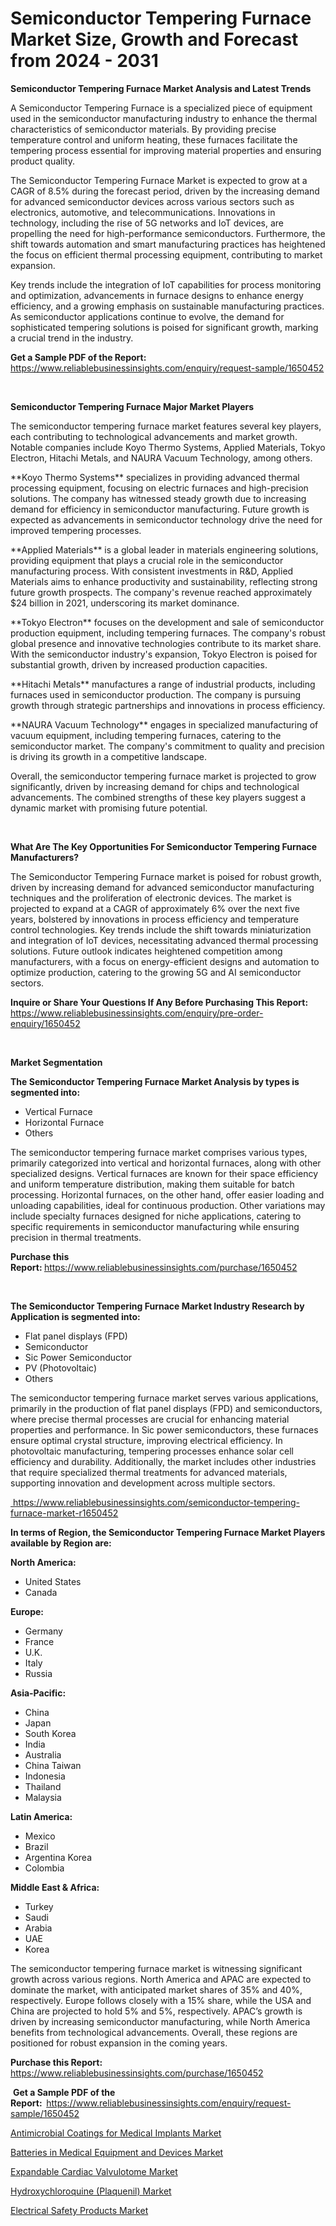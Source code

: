 <p><h1>Semiconductor Tempering Furnace Market Size, Growth and Forecast from 2024 - 2031</h1></p><p><strong>Semiconductor Tempering Furnace Market Analysis and Latest Trends</strong></p>
<p><p>A Semiconductor Tempering Furnace is a specialized piece of equipment used in the semiconductor manufacturing industry to enhance the thermal characteristics of semiconductor materials. By providing precise temperature control and uniform heating, these furnaces facilitate the tempering process essential for improving material properties and ensuring product quality. </p><p>The Semiconductor Tempering Furnace Market is expected to grow at a CAGR of 8.5% during the forecast period, driven by the increasing demand for advanced semiconductor devices across various sectors such as electronics, automotive, and telecommunications. Innovations in technology, including the rise of 5G networks and IoT devices, are propelling the need for high-performance semiconductors. Furthermore, the shift towards automation and smart manufacturing practices has heightened the focus on efficient thermal processing equipment, contributing to market expansion. </p><p>Key trends include the integration of IoT capabilities for process monitoring and optimization, advancements in furnace designs to enhance energy efficiency, and a growing emphasis on sustainable manufacturing practices. As semiconductor applications continue to evolve, the demand for sophisticated tempering solutions is poised for significant growth, marking a crucial trend in the industry.</p></p>
<p><strong>Get a Sample PDF of the Report:&nbsp;</strong> <a href="https://www.reliablebusinessinsights.com/enquiry/request-sample/1650452?utm_campaign=48&utm_medium=2&utm_source=Github&utm_content=ia&utm_term=08122024&utm_id=semiconductor-tempering-furnace">https://www.reliablebusinessinsights.com/enquiry/request-sample/1650452</a></p>
<p>&nbsp;</p>
<p><strong>Semiconductor Tempering Furnace Major Market Players</strong></p>
<p><p>The semiconductor tempering furnace market features several key players, each contributing to technological advancements and market growth. Notable companies include Koyo Thermo Systems, Applied Materials, Tokyo Electron, Hitachi Metals, and NAURA Vacuum Technology, among others.</p><p>**Koyo Thermo Systems** specializes in providing advanced thermal processing equipment, focusing on electric furnaces and high-precision solutions. The company has witnessed steady growth due to increasing demand for efficiency in semiconductor manufacturing. Future growth is expected as advancements in semiconductor technology drive the need for improved tempering processes.</p><p>**Applied Materials** is a global leader in materials engineering solutions, providing equipment that plays a crucial role in the semiconductor manufacturing process. With consistent investments in R&D, Applied Materials aims to enhance productivity and sustainability, reflecting strong future growth prospects. The company's revenue reached approximately $24 billion in 2021, underscoring its market dominance.</p><p>**Tokyo Electron** focuses on the development and sale of semiconductor production equipment, including tempering furnaces. The company's robust global presence and innovative technologies contribute to its market share. With the semiconductor industry's expansion, Tokyo Electron is poised for substantial growth, driven by increased production capacities.</p><p>**Hitachi Metals** manufactures a range of industrial products, including furnaces used in semiconductor production. The company is pursuing growth through strategic partnerships and innovations in process efficiency.</p><p>**NAURA Vacuum Technology** engages in specialized manufacturing of vacuum equipment, including tempering furnaces, catering to the semiconductor market. The company's commitment to quality and precision is driving its growth in a competitive landscape.</p><p>Overall, the semiconductor tempering furnace market is projected to grow significantly, driven by increasing demand for chips and technological advancements. The combined strengths of these key players suggest a dynamic market with promising future potential.</p></p>
<p>&nbsp;</p>
<p><strong>What Are The Key Opportunities For Semiconductor Tempering Furnace Manufacturers?</strong></p>
<p><p>The Semiconductor Tempering Furnace market is poised for robust growth, driven by increasing demand for advanced semiconductor manufacturing techniques and the proliferation of electronic devices. The market is projected to expand at a CAGR of approximately 6% over the next five years, bolstered by innovations in process efficiency and temperature control technologies. Key trends include the shift towards miniaturization and integration of IoT devices, necessitating advanced thermal processing solutions. Future outlook indicates heightened competition among manufacturers, with a focus on energy-efficient designs and automation to optimize production, catering to the growing 5G and AI semiconductor sectors.</p></p>
<p><strong>Inquire or Share Your Questions If Any Before Purchasing This Report:</strong> <a href="https://www.reliablebusinessinsights.com/enquiry/pre-order-enquiry/1650452?utm_campaign=48&utm_medium=2&utm_source=Github&utm_content=ia&utm_term=08122024&utm_id=semiconductor-tempering-furnace">https://www.reliablebusinessinsights.com/enquiry/pre-order-enquiry/1650452</a></p>
<p>&nbsp;</p>
<p><strong>Market Segmentation</strong></p>
<p><strong>The Semiconductor Tempering Furnace Market Analysis by types is segmented into:</strong></p>
<p><ul><li>Vertical Furnace</li><li>Horizontal Furnace</li><li>Others</li></ul></p>
<p><p>The semiconductor tempering furnace market comprises various types, primarily categorized into vertical and horizontal furnaces, along with other specialized designs. Vertical furnaces are known for their space efficiency and uniform temperature distribution, making them suitable for batch processing. Horizontal furnaces, on the other hand, offer easier loading and unloading capabilities, ideal for continuous production. Other variations may include specialty furnaces designed for niche applications, catering to specific requirements in semiconductor manufacturing while ensuring precision in thermal treatments.</p></p>
<p><strong>Purchase this Report:&nbsp;</strong><a href="https://www.reliablebusinessinsights.com/purchase/1650452?utm_campaign=48&utm_medium=2&utm_source=Github&utm_content=ia&utm_term=08122024&utm_id=semiconductor-tempering-furnace">https://www.reliablebusinessinsights.com/purchase/1650452</a></p>
<p>&nbsp;</p>
<p><strong>The Semiconductor Tempering Furnace Market Industry Research by Application is segmented into:</strong></p>
<p><ul><li>Flat panel displays (FPD)</li><li>Semiconductor</li><li>Sic Power Semiconductor</li><li>PV (Photovoltaic)</li><li>Others</li></ul></p>
<p><p>The semiconductor tempering furnace market serves various applications, primarily in the production of flat panel displays (FPD) and semiconductors, where precise thermal processes are crucial for enhancing material properties and performance. In Sic power semiconductors, these furnaces ensure optimal crystal structure, improving electrical efficiency. In photovoltaic manufacturing, tempering processes enhance solar cell efficiency and durability. Additionally, the market includes other industries that require specialized thermal treatments for advanced materials, supporting innovation and development across multiple sectors.</p></p>
<p><a href="https://www.reliablebusinessinsights.com/semiconductor-tempering-furnace-market-r1650452?utm_campaign=48&utm_medium=2&utm_source=Github&utm_content=ia&utm_term=08122024&utm_id=semiconductor-tempering-furnace">&nbsp;https://www.reliablebusinessinsights.com/semiconductor-tempering-furnace-market-r1650452</a></p>
<p><strong>In terms of Region, the Semiconductor Tempering Furnace Market Players available by Region are:</strong></p>
<p>
    <p> <strong> North America: </strong>
        <ul>
            <li>United States</li>
            <li>Canada</li>
        </ul>
        </p> 
    <p> <strong> Europe: </strong>
        <ul>
            <li>Germany</li>
            <li>France</li>
            <li>U.K.</li>
            <li>Italy</li>
            <li>Russia</li>
        </ul>
        </p> 
    <p> <strong> Asia-Pacific: </strong>
        <ul>
            <li>China</li>
            <li>Japan</li>
            <li>South Korea</li>
            <li>India</li>
            <li>Australia</li>
            <li>China Taiwan</li>
            <li>Indonesia</li>
            <li>Thailand</li>
            <li>Malaysia</li>
        </ul>
        </p> 
    <p> <strong> Latin America: </strong>
        <ul>
            <li>Mexico</li>
            <li>Brazil</li>
            <li>Argentina Korea</li>
            <li>Colombia</li>
        </ul>
        </p> 
    <p> <strong> Middle East & Africa: </strong>
        <ul>
            <li>Turkey</li>
            <li>Saudi</li>
            <li>Arabia</li>
            <li>UAE</li>
            <li>Korea</li>
        </ul>
    </p>
    </p>
<p><p>The semiconductor tempering furnace market is witnessing significant growth across various regions. North America and APAC are expected to dominate the market, with anticipated market shares of 35% and 40%, respectively. Europe follows closely with a 15% share, while the USA and China are projected to hold 5% and 5%, respectively. APAC’s growth is driven by increasing semiconductor manufacturing, while North America benefits from technological advancements. Overall, these regions are positioned for robust expansion in the coming years.</p></p>
<p><strong>Purchase this Report: </strong><a href="https://www.reliablebusinessinsights.com/purchase/1650452?utm_campaign=48&utm_medium=2&utm_source=Github&utm_content=ia&utm_term=08122024&utm_id=semiconductor-tempering-furnace">https://www.reliablebusinessinsights.com/purchase/1650452</a></p>
<p>&nbsp;<strong>Get a Sample PDF of the Report:&nbsp;&nbsp;</strong><a href="https://www.reliablebusinessinsights.com/enquiry/request-sample/1650452?utm_campaign=48&utm_medium=2&utm_source=Github&utm_content=ia&utm_term=08122024&utm_id=semiconductor-tempering-furnace">https://www.reliablebusinessinsights.com/enquiry/request-sample/1650452</a></p>
<p><strong></strong></p>
<p><p><a href="https://www.linkedin.com/pulse/compreh-proposis-fbaif?utm_campaign=48&utm_medium=2&utm_source=Github&utm_content=ia&utm_term=08122024&utm_id=semiconductor-tempering-furnace">Antimicrobial Coatings for Medical Implants Market</a></p><p><a href="https://www.linkedin.com/pulse/futur-trend-quest-sl8ue?utm_campaign=48&utm_medium=2&utm_source=Github&utm_content=ia&utm_term=08122024&utm_id=semiconductor-tempering-furnace">Batteries in Medical Equipment and Devices Market</a></p><p><a href="https://issuu.com/reportprime-2/docs/expandable-cardiac-valvulotome-market-size-2030.pp?utm_campaign=48&utm_medium=2&utm_source=Github&utm_content=ia&utm_term=08122024&utm_id=semiconductor-tempering-furnace">Expandable Cardiac Valvulotome Market</a></p><p><a href="https://www.linkedin.com/pulse/hydroxychloroquine-plaquenil-market-revenue-projections-zhdae?utm_campaign=48&utm_medium=2&utm_source=Github&utm_content=ia&utm_term=08122024&utm_id=semiconductor-tempering-furnace">Hydroxychloroquine (Plaquenil) Market</a></p><p><a href="https://issuu.com/reportprime-2/docs/electrical-safety-products-market-size-2030.pptx?utm_campaign=48&utm_medium=2&utm_source=Github&utm_content=ia&utm_term=08122024&utm_id=semiconductor-tempering-furnace">Electrical Safety Products Market</a></p></p>